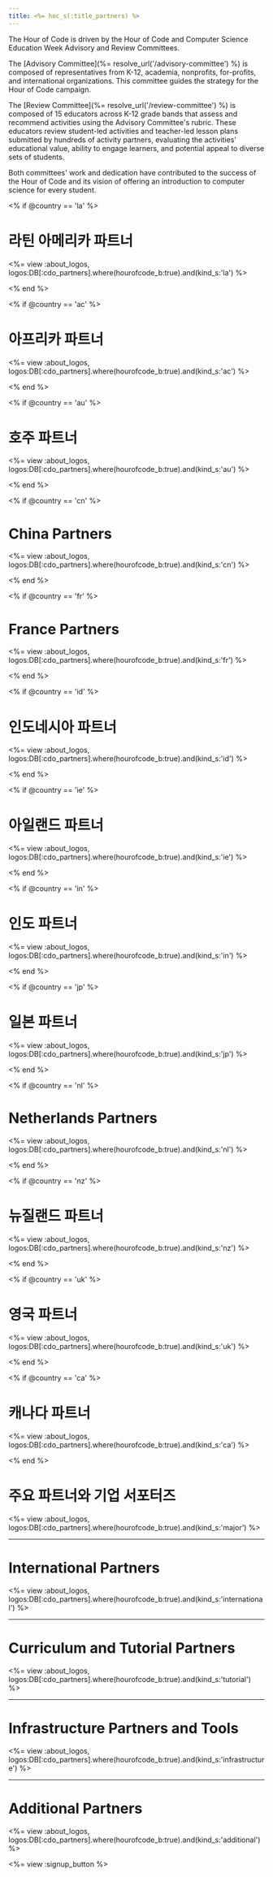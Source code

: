 ```yaml
---
title: <%= hoc_s(:title_partners) %>
---
```

The Hour of Code is driven by the Hour of Code and Computer Science Education Week Advisory and Review Committees.

The [Advisory Committee](%= resolve_url('/advisory-committee') %) is composed of representatives from K-12, academia, nonprofits, for-profits, and international organizations. This committee guides the strategy for the Hour of Code campaign.

The [Review Committee](%= resolve_url('/review-committee') %) is composed of 15 educators across K-12 grade bands that assess and recommend activities using the Advisory Committee's rubric. These educators review student-led activities and teacher-led lesson plans submitted by hundreds of activity partners, evaluating the activities' educational value, ability to engage learners, and potential appeal to diverse sets of students.

Both committees' work and dedication have contributed to the success of the Hour of Code and its vision of offering an introduction to computer science for every student.

<% if @country == 'la' %>

# 라틴 아메리카 파트너

<%= view :about_logos, logos:DB[:cdo_partners].where(hourofcode_b:true).and(kind_s:'la') %>

<% end %>

<% if @country == 'ac' %>

# 아프리카 파트너

<%= view :about_logos, logos:DB[:cdo_partners].where(hourofcode_b:true).and(kind_s:'ac') %>

<% end %>

<% if @country == 'au' %>

# 호주 파트너

<%= view :about_logos, logos:DB[:cdo_partners].where(hourofcode_b:true).and(kind_s:'au') %>

<% end %>

<% if @country == 'cn' %>

# China Partners

<%= view :about_logos, logos:DB[:cdo_partners].where(hourofcode_b:true).and(kind_s:'cn') %>

<% end %>

<% if @country == 'fr' %>

# France Partners

<%= view :about_logos, logos:DB[:cdo_partners].where(hourofcode_b:true).and(kind_s:'fr') %>

<% end %>

<% if @country == 'id' %>

# 인도네시아 파트너

<%= view :about_logos, logos:DB[:cdo_partners].where(hourofcode_b:true).and(kind_s:'id') %>

<% end %>

<% if @country == 'ie' %>

# 아일랜드 파트너

<%= view :about_logos, logos:DB[:cdo_partners].where(hourofcode_b:true).and(kind_s:'ie') %>

<% end %>

<% if @country == 'in' %>

# 인도 파트너

<%= view :about_logos, logos:DB[:cdo_partners].where(hourofcode_b:true).and(kind_s:'in') %>

<% end %>

<% if @country == 'jp' %>

# 일본 파트너

<%= view :about_logos, logos:DB[:cdo_partners].where(hourofcode_b:true).and(kind_s:'jp') %>

<% end %>

<% if @country == 'nl' %>

# Netherlands Partners

<%= view :about_logos, logos:DB[:cdo_partners].where(hourofcode_b:true).and(kind_s:'nl') %>

<% end %>

<% if @country == 'nz' %>

# 뉴질랜드 파트너

<%= view :about_logos, logos:DB[:cdo_partners].where(hourofcode_b:true).and(kind_s:'nz') %>

<% end %>

<% if @country == 'uk' %>

# 영국 파트너

<%= view :about_logos, logos:DB[:cdo_partners].where(hourofcode_b:true).and(kind_s:'uk') %>

<% end %>

<% if @country == 'ca' %>

# 캐나다 파트너

<%= view :about_logos, logos:DB[:cdo_partners].where(hourofcode_b:true).and(kind_s:'ca') %>

<% end %>

# 주요 파트너와 기업 서포터즈

<%= view :about_logos, logos:DB[:cdo_partners].where(hourofcode_b:true).and(kind_s:'major') %>

* * *

# International Partners

<%= view :about_logos, logos:DB[:cdo_partners].where(hourofcode_b:true).and(kind_s:'international') %>

* * *

# Curriculum and Tutorial Partners

<%= view :about_logos, logos:DB[:cdo_partners].where(hourofcode_b:true).and(kind_s:'tutorial') %>

* * *

# Infrastructure Partners and Tools

<%= view :about_logos, logos:DB[:cdo_partners].where(hourofcode_b:true).and(kind_s:'infrastructure') %>

* * *

# Additional Partners

<%= view :about_logos, logos:DB[:cdo_partners].where(hourofcode_b:true).and(kind_s:'additional') %>

<%= view :signup_button %>